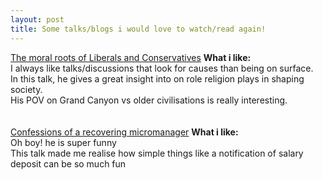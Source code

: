 ```yaml
---
layout: post
title: Some talks/blogs i would love to watch/read again!
---
```


<div class="posts">
    <article class="post">
      <div class="entry">
        <a href="https://www.ted.com/talks/jonathan_haidt_the_moral_roots_of_liberals_and_conservatives">The moral roots of Liberals and Conservatives</a>
        <b>What i like:</b><br>
        I always like talks/discussions that look for causes than being on surface.<br>
        In this talk, he gives a great insight into on role religion plays in shaping society.<br>
        His POV on Grand Canyon vs older civilisations is really interesting.<br>
      </div>
        <br>
        <br>
      <div class="entry">
<a href="https://www.ted.com/talks/chieh_huang_confessions_of_a_recovering_micromanager?language=en">Confessions of a recovering micromanager</a>
        <b>What i like:</b><br>
        Oh boy! he is super funny<br>
        This talk made me realise how simple things like a notification of salary deposit can be 
        so much fun<br>
      </div>
    </article>
</div>